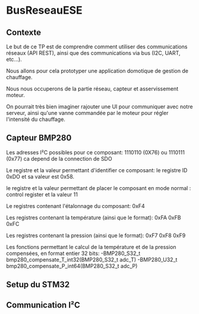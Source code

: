 # BusReseauESE

## Contexte

Le but de ce TP est de comprendre comment utiliser des communications réseaux (API REST), ainsi que des communications via bus (I2C, UART, etc...).

Nous allons pour cela prototyper une application domotique de gestion de chauffage.

Nous nous occuperons de la partie réseau, capteur et asservissement moteur. 

On pourrait très bien imaginer rajouter une UI pour communiquer avec notre serveur, ainsi qu'une vanne commandée par le moteur pour régler l'intensité du chauffage.


## Capteur BMP280
Les adresses I²C possibles pour ce composant: 1110110 (0X76) ou 1110111 (0x77) ca depend de la connection de SDO

Le registre et la valeur permettant d'identifier ce composant: le registre ID  0xDO et sa valeur est 0x58.

le registre et la valeur permettant de placer le composant en mode normal : control register et la valeur 11

Le registres contenant l'étalonnage du composant: 0xF4

Les registres contenant la température (ainsi que le format): 0xFA 0xFB 0xFC

Les registres contenant la pression (ainsi que le format): 0xF7 0xF8 0xF9

Les fonctions permettant le calcul de la température et de la pression compensées, en
format entier 32 bits: 
-BMP280_S32_t  bmp280_compensate_T_int32(BMP280_S32_t adc_T)
-BMP280_U32_t  bmp280_compensate_P_int64(BMP280_S32_t adc_P)


## Setup du STM32

## Communication I²C 


